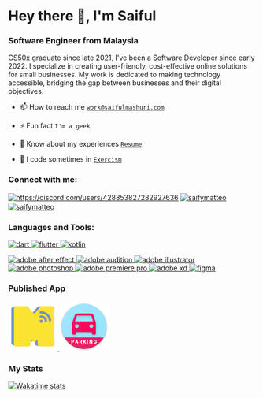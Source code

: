 # Hey there 👋, I'm Saiful

### Software Engineer from Malaysia

[CS50x](https://cs50.harvard.edu/x/) graduate since late 2021, I've been a Software Developer since early 2022. I specialize in creating user-friendly, cost-effective online solutions for small businesses. My work is dedicated to making technology accessible, bridging the gap between businesses and their digital objectives.

- 📫 How to reach me [```work@saifulmashuri.com```](mailto:work@saifulmashuri.com)

- ⚡ Fun fact ```I'm a geek```

- 📄 Know about my experiences [```Resume```](https://github.com/saifymatteo/saifymatteo/releases/latest/download/Resume.Saiful.Mashuri.pdf)

- 💬 I code sometimes in [```Exercism```](https://exercism.org/profiles/saifymatteo)

<h3 align="left">Connect with me:</h3>
<p align="left">
<a href="https://discord.com/users/1019788584556953650" target="blank"><img align="center" src="https://raw.githubusercontent.com/rahuldkjain/github-profile-readme-generator/master/src/images/icons/Social/discord.svg" alt="https://discord.com/users/428853827282927636" height="30" width="40" /></a>
<a href="https://linkedin.com/in/saifymatteo" target="blank"><img align="center" src="https://raw.githubusercontent.com/rahuldkjain/github-profile-readme-generator/master/src/images/icons/Social/linked-in-alt.svg" alt="saifymatteo" height="30" width="40" /></a>
<a href="https://fb.com/saifymatteo" target="blank"><img align="center" src="https://raw.githubusercontent.com/rahuldkjain/github-profile-readme-generator/master/src/images/icons/Social/facebook.svg" alt="saifymatteo" height="30" width="40" /></a>
</p>

<h3 align="left">Languages and Tools:</h3>
<p align="left">
<a href="https://dart.dev" target="_blank" rel="noreferrer"> <img src="https://img.shields.io/badge/-dart-0e3956?&style=for-the-badge&logo=dart&logoColor=white" alt="dart" height="30"/> </a>
<a href="https://flutter.dev" target="_blank" rel="noreferrer"> <img src="https://img.shields.io/badge/-flutter-1fbcfd?&style=for-the-badge&logo=flutter&logoColor=white" alt="flutter" height="30"/> </a>
<a href="https://kotlinlang.org" target="_blank" rel="noreferrer"> <img src="https://img.shields.io/badge/-kotlin-6c3fd1?&style=for-the-badge&logo=kotlin&logoColor=white" alt="kotlin" height="30"/> </a>
</p>
<p align="left">
<a href="https://www.adobe.com/my_en/products/aftereffects.html" target="_blank" rel="noreferrer"> <img src="https://img.shields.io/badge/-After Effect-9999FF?&style=for-the-badge&logo=adobeaftereffects&logoColor=white" alt="adobe after effect" height="30"/> </a>
<a href="https://www.adobe.com/my_en/products/audition.html" target="_blank" rel="noreferrer"> <img src="https://img.shields.io/badge/-Audition-9999FF?&style=for-the-badge&logo=adobeaudition&logoColor=white" alt="adobe audition" height="30"/> </a>
<a href="https://www.adobe.com/in/products/illustrator.html" target="_blank" rel="noreferrer"> <img src="https://img.shields.io/badge/-Illustrator-FF9A00?&style=for-the-badge&logo=adobeillustrator&logoColor=white" alt="adobe illustrator" height="30"/> </a>
<a href="https://www.adobe.com/my_en/products/photoshop.html" target="_blank" rel="noreferrer"> <img src="https://img.shields.io/badge/-Photoshop-31A8FF?&style=for-the-badge&logo=adobephotoshop&logoColor=white" alt="adobe photoshop" height="30"/> </a>
<a href="https://www.adobe.com/my_en/products/premiere.html" target="_blank" rel="noreferrer"> <img src="https://img.shields.io/badge/-Premiere Pro-9999FF?&style=for-the-badge&logo=adobepremierepro&logoColor=white" alt="adobe premiere pro" height="30"/> </a>
<a href="https://www.adobe.com/my_en/products/xd.html" target="_blank" rel="noreferrer"> <img src="https://img.shields.io/badge/-XD-FF61F6?&style=for-the-badge&logo=adobexd&logoColor=white" alt="adobe xd" height="30"/> </a>
<a href="https://www.figma.com/" target="_blank" rel="noreferrer"> <img src="https://img.shields.io/badge/Figma-F24E1E?style=for-the-badge&logo=figma&logoColor=white" alt="figma" height="30"/> </a>
</p>

### Published App

<p align="left">
<a href="https://play.google.com/store/apps/details?id=com.saifymatteo.mkr_flutter" target="_blank"> <img src="https://raw.githubusercontent.com/saifymatteo/MKR-Unofficial-App-Flutter/master/github/launcher%20icon/513%20x%20513%20transparent.png" alt="MKR App" width="100" height="100"> </a>
<a href="https://play.google.com/store/apps/details?id=com.saifymatteo.parking_lot_game" target="_blank"> <img src="https://raw.githubusercontent.com/saifymatteo/parking_lot_game/master/android/app/src/main/res/mipmap-xxxhdpi/ic_launcher.png" alt="Parking Lot Game" width="100" height="100"> </a>
</p>

### My Stats

[![Wakatime stats](https://github-readme-stats.vercel.app/api/wakatime?username=saifymatteo)](https://github.com/anuraghazra/github-readme-stats)
